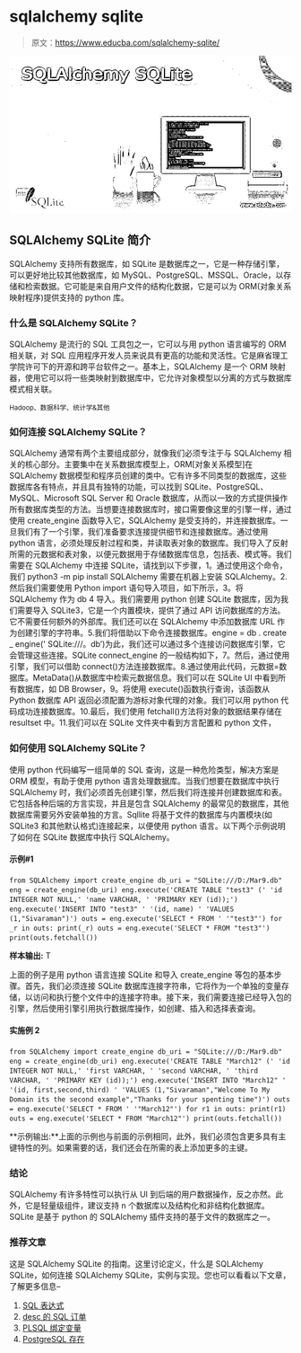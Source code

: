 # sqlalchemy sqlite

> 原文：<https://www.educba.com/sqlalchemy-sqlite/>

![SQLAlchemy SQLite](img/197343a15d5207788746e9f428ec4f6f.png)



## SQLAlchemy SQLite 简介

SQLAlchemy 支持所有数据库，如 SQLite 是数据库之一，它是一种存储引擎，可以更好地比较其他数据库，如 MySQL、PostgreSQL、MSSQL、Oracle，以存储和检索数据。它可能是来自用户文件的结构化数据，它是可以为 ORM(对象关系映射程序)提供支持的 python 库。

### 什么是 SQLAlchemy SQLite？

SQLAlchemy 是流行的 SQL 工具包之一，它可以与用 python 语言编写的 ORM 相关联，对 SQL 应用程序开发人员来说具有更高的功能和灵活性。它是麻省理工学院许可下的开源和跨平台软件之一。基本上，SQLAlchemy 是一个 ORM 映射器，使用它可以将一些类映射到数据库中，它允许对象模型以分离的方式与数据库模式相关联。

<small>Hadoop、数据科学、统计学&其他</small>

### 如何连接 SQLAlchemy SQLite？

SQLAlchemy 通常有两个主要组成部分，就像我们必须专注于与 SQLAlchemy 相关的核心部分。主要集中在关系数据库模型上，ORM[对象关系模型]在 SQLAlchemy 数据模型和程序员创建的类中。它有许多不同类型的数据库，这些数据库各有特点，并且具有独特的功能，可以找到 SQLite、PostgreSQL、MySQL、Microsoft SQL Server 和 Oracle 数据库，从而以一致的方式提供操作所有数据库类型的方法。当想要连接数据库时，接口需要像这里的引擎一样，通过使用 create_engine 函数导入它，SQLAlchemy 是受支持的，并连接数据库。一旦我们有了一个引擎，我们准备要求连接提供细节和连接数据库。通过使用 python 语言，必须处理反射过程和类，并读取表对象的数据库。我们导入了反射所需的元数据和表对象，以便元数据用于存储数据库信息，包括表、模式等。我们需要在 SQLAlchemy 中连接 SQLite，请找到以下步骤，1。通过使用这个命令，我们 python3 -m pip install SQLAlchemy 需要在机器上安装 SQLAlchemy。2.然后我们需要使用 Python import 语句导入项目，如下所示，3。将 SQLAlchemy 作为 db 4 导入。我们需要用 python 创建 SQLite 数据库，因为我们需要导入 SQLite3，它是一个内置模块，提供了通过 API 访问数据库的方法。它不需要任何额外的外部库。我们还可以在 SQLAlchemy 中添加数据库 URL 作为创建引擎的字符串。5.我们将借助以下命令连接数据库。engine = db . create _ engine(' SQLite:///。db’)为此，我们还可以通过多个连接访问数据库引擎，它会管理这些连接。SQLite connect_engine 的一般结构如下，7。然后，通过使用引擎，我们可以借助 connect()方法连接数据库。8.通过使用此代码，元数据=数据库。MetaData()从数据库中检索元数据信息。我们可以在 SQLite UI 中看到所有数据库，如 DB Browser，9。将使用 execute()函数执行查询，该函数从 Python 数据库 API 返回必须配置为游标对象代理的对象。我们可以用 python 代码成功连接数据库。10.最后，我们使用 fetchall()方法将对象的数据结果存储在 resultset 中。11.我们可以在 SQLite 文件夹中看到方言配置和 python 文件，

### 如何使用 SQLAlchemy SQLite？

使用 python 代码编写一组简单的 SQL 查询，这是一种危险类型，解决方案是 ORM 模型，有助于使用 python 语言处理数据库。当我们想要在数据库中执行 SQLAlchemy 时，我们必须首先创建引擎，然后我们将连接并创建数据库和表。它包括各种后端的方言实现，并且是包含 SQLAlchemy 的最常见的数据库，其他数据库需要另外安装单独的方言。Sqllite 将基于文件的数据库与内置模块(如 SQLite3 和其他默认格式)连接起来，以便使用 python 语言。以下两个示例说明了如何在 SQLite 数据库中执行 SQLAlchemy。

#### 示例#1

`from SQLAlchemy import create_engine
db_uri = "SQLite:///D:/Mar9.db"
eng = create_engine(db_uri)
eng.execute('CREATE TABLE "test3" ('
'id INTEGER NOT NULL,'
'name VARCHAR, '
'PRIMARY KEY (id));')
eng.execute('INSERT INTO "test3" '
'(id, name) '
'VALUES (1,"Sivaraman")')
outs = eng.execute('SELECT * FROM '
'"test3"')
for _r in outs:
print(_r)
outs = eng.execute('SELECT * FROM "test3"')
print(outs.fetchall())`

**样本输出:** T

上面的例子是用 python 语言连接 SQLite 和导入 create_engine 等包的基本步骤。首先，我们必须连接 SQLite 数据库连接字符串，它将作为一个单独的变量存储，以访问和执行整个文件中的连接字符串。接下来，我们需要连接已经导入包的引擎，然后使用引擎引用执行数据库操作，如创建、插入和选择表查询。

#### 实施例 2

`from SQLAlchemy import create_engine
db_uri = "SQLite:///D:/Mar9.db"
eng = create_engine(db_uri)
eng.execute('CREATE TABLE "March12" ('
'id INTEGER NOT NULL,'
'first VARCHAR, '
'second VARCHAR, '
'third VARCHAR, '
'PRIMARY KEY (id));')
eng.execute('INSERT INTO "March12" '
'(id, first,second,third) '
'VALUES (1,"Sivaraman","Welcome To My Domain its the second example","Thanks for your spenting time")')
outs = eng.execute('SELECT * FROM '
'"March12"')
for r1 in outs:
print(r1)
outs = eng.execute('SELECT * FROM "March12"')
print(outs.fetchall())`

**示例输出:**上面的示例也与前面的示例相同，此外，我们必须包含更多具有主键特性的列。如果需要的话，我们还会在所需的表上添加更多的主键。

### 结论

SQLAlchemy 有许多特性可以执行从 UI 到后端的用户数据操作，反之亦然。此外，它是轻量级组件，建议支持 n 个数据库以及结构化和非结构化数据库。SQLite 是基于 python 的 SQLAlchemy 插件支持的基于文件的数据库之一。

### 推荐文章

这是 SQLAlchemy SQLite 的指南。这里讨论定义，什么是 SQLAlchemy SQLite，如何连接 SQLAlchemy SQLite，实例与实现。您也可以看看以下文章，了解更多信息–

1.  [SQL 表达式](https://www.educba.com/sql-expressions/)
2.  [desc 的 SQL 订单](https://www.educba.com/sql-order-by-desc/)
3.  [PLSQL 绑定变量](https://www.educba.com/plsql-bind-variables/)
4.  [PostgreSQL 存在](https://www.educba.com/postgresql-exists/)





